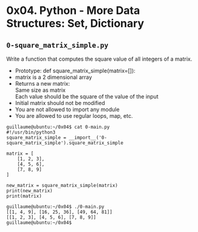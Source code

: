 # 0x04. Python - More Data Structures: Set, Dictionary
## `0-square_matrix_simple.py`
Write a function that computes the square value of all integers of a matrix.

* Prototype: def square_matrix_simple(matrix=[]):
* matrix is a 2 dimensional array
* Returns a new matrix:  
Same size as matrix  
Each value should be the square of the value of the input
* Initial matrix should not be modified
* You are not allowed to import any module
* You are allowed to use regular loops, map, etc.
```
guillaume@ubuntu:~/0x04$ cat 0-main.py
#!/usr/bin/python3
square_matrix_simple = __import__('0-square_matrix_simple').square_matrix_simple

matrix = [
    [1, 2, 3],
    [4, 5, 6],
    [7, 8, 9]
]

new_matrix = square_matrix_simple(matrix)
print(new_matrix)
print(matrix)

guillaume@ubuntu:~/0x04$ ./0-main.py
[[1, 4, 9], [16, 25, 36], [49, 64, 81]]
[[1, 2, 3], [4, 5, 6], [7, 8, 9]]
guillaume@ubuntu:~/0x04$ 
```
